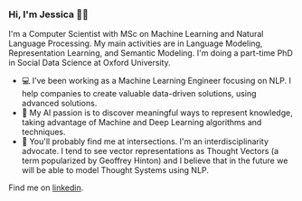 ### Hi, I'm Jessica 👋🏽


I'm a Computer Scientist with MSc on Machine Learning and Natural Language Processing. My main activities are in Language Modeling, Representation Learning, and Semantic Modeling. I'm doing a part-time PhD in Social Data Science at Oxford University.

- 💻 I’ve been working as a Machine Learning Engineer focusing on NLP. I help companies to create valuable data-driven solutions, using advanced solutions.
- 🌱 My AI passion is to discover meaningful ways to represent knowledge, taking advantage of Machine and Deep Learning algorithms and techniques.
- 🔭 You'll probably find me at intersections. I'm an interdisciplinarity advocate. I tend to see vector representations as Thought Vectors (a term popularized by Geoffrey Hinton) and I believe that in the future we will be able to model Thought Systems using NLP.

Find me on [linkedin](https://www.linkedin.com/in/jessica-rodrigues-silva/).

